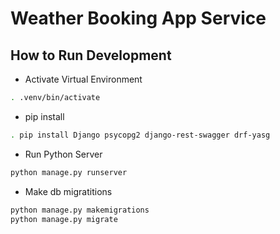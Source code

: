 # Weather Booking App Service

## How to Run Development

* Activate Virtual Environment
```sh
. .venv/bin/activate 
```

* pip install
```sh
. pip install Django psycopg2 django-rest-swagger drf-yasg
```

* Run Python Server
```sh
python manage.py runserver
```

* Make db migratitions
```sh
python manage.py makemigrations
python manage.py migrate
```